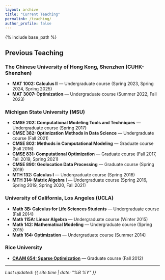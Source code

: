 ```yaml
---
layout: archive
title: "Current Teaching"
permalink: /teaching/
author_profile: false
---
```


{% include base_path %}

<!--* Spring 2026: MAT 1002 Calculus II-->

## Previous Teaching

### The Chinese University of Hong Kong, Shenzhen (CUHK-Shenzhen)
* **MAT 1002: Calculus II** — Undergraduate course (Spring 2023, Spring 2024, Spring 2025)  
* **MAT 3007: Optimization** — Undergraduate course (Summer 2022, Fall 2023)

### Michigan State University (MSU)
* **CMSE 202: Computational Modeling Tools and Techniques** — Undergraduate course (Spring 2017)  
* **CMSE 382: Optimization Methods in Data Science** — Undergraduate course (Fall 2021)  
* **CMSE 802: Methods in Computational Modeling** — Graduate course (Fall 2016)  
* **CMSE 831: Computational Optimization** — Graduate course (Fall 2017, Fall 2019, Spring 2021)  
* **CMSE 890: Geolocation Data Processing** — Graduate course (Spring 2019)  
* **MTH 132: Calculus I** — Undergraduate course (Spring 2018)  
* **MTH 314: Matrix Algebra I** — Undergraduate course (Spring 2016, Spring 2019, Spring 2020, Fall 2021)

### University of California, Los Angeles (UCLA)
* **Math 3B: Calculus for Life Sciences Students** — Undergraduate course (Fall 2014)  
* **Math 115A: Linear Algebra** — Undergraduate course (Winter 2015)  
* **Math 142: Mathematical Modeling** — Undergraduate course (Spring 2015)  
* **Math 164: Optimization** — Undergraduate course (Summer 2014)

### Rice University
* [**CAAM 654: Sparse Optimization**](http://www.caam.rice.edu/~optimization/sparse/index.html) — Graduate course (Fall 2012)

---

_Last updated: {{ site.time | date: "%B %Y" }}_
